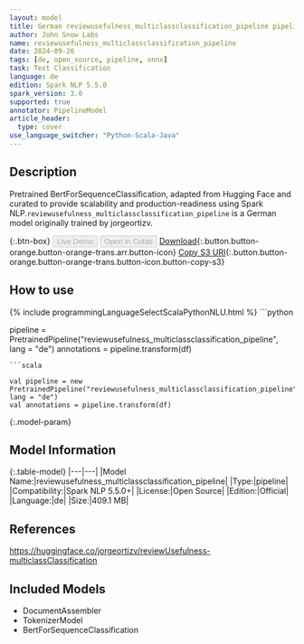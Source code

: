 ```yaml
---
layout: model
title: German reviewusefulness_multiclassclassification_pipeline pipeline BertForSequenceClassification from jorgeortizv
author: John Snow Labs
name: reviewusefulness_multiclassclassification_pipeline
date: 2024-09-26
tags: [de, open_source, pipeline, onnx]
task: Text Classification
language: de
edition: Spark NLP 5.5.0
spark_version: 3.0
supported: true
annotator: PipelineModel
article_header:
  type: cover
use_language_switcher: "Python-Scala-Java"
---
```


## Description

Pretrained BertForSequenceClassification, adapted from Hugging Face and curated to provide scalability and production-readiness using Spark NLP.`reviewusefulness_multiclassclassification_pipeline` is a German model originally trained by jorgeortizv.

{:.btn-box}
<button class="button button-orange" disabled>Live Demo</button>
<button class="button button-orange" disabled>Open in Colab</button>
[Download](https://s3.amazonaws.com/auxdata.johnsnowlabs.com/public/models/reviewusefulness_multiclassclassification_pipeline_de_5.5.0_3.0_1727375097140.zip){:.button.button-orange.button-orange-trans.arr.button-icon}
[Copy S3 URI](s3://auxdata.johnsnowlabs.com/public/models/reviewusefulness_multiclassclassification_pipeline_de_5.5.0_3.0_1727375097140.zip){:.button.button-orange.button-orange-trans.button-icon.button-copy-s3}

## How to use



<div class="tabs-box" markdown="1">
{% include programmingLanguageSelectScalaPythonNLU.html %}
```python

pipeline = PretrainedPipeline("reviewusefulness_multiclassclassification_pipeline", lang = "de")
annotations =  pipeline.transform(df)   

```
```scala

val pipeline = new PretrainedPipeline("reviewusefulness_multiclassclassification_pipeline", lang = "de")
val annotations = pipeline.transform(df)

```
</div>

{:.model-param}
## Model Information

{:.table-model}
|---|---|
|Model Name:|reviewusefulness_multiclassclassification_pipeline|
|Type:|pipeline|
|Compatibility:|Spark NLP 5.5.0+|
|License:|Open Source|
|Edition:|Official|
|Language:|de|
|Size:|409.1 MB|

## References

https://huggingface.co/jorgeortizv/reviewUsefulness-multiclassClassification

## Included Models

- DocumentAssembler
- TokenizerModel
- BertForSequenceClassification
